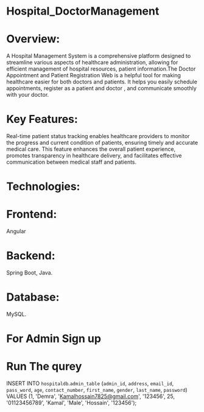 # Hospital_DoctorManagement 
# Overview: 
A Hospital Management System is a comprehensive platform designed to streamline various aspects of healthcare administration, allowing for efficient management of hospital resources, patient information.The Doctor Appointment and Patient Registration Web is a helpful tool for making healthcare easier for both doctors and patients. It helps you easily schedule appointments, register as a patient and doctor , and communicate smoothly with your doctor.
# Key Features: 
Real-time patient status tracking enables healthcare providers to monitor the progress and current condition of patients, ensuring timely and accurate medical care. This feature enhances the overall patient experience, promotes transparency in healthcare delivery, and facilitates effective communication between medical staff and patients.

# Technologies:
# Frontend: 
Angular
# Backend:
Spring Boot, Java.
# Database:
MySQL.

# For Admin Sign up
# Run The qurey 
  INSERT INTO `hospitaldb`.`admin_table` (`admin_id`, `address`, `email_id`, `pass_word`, `age`, `contact_number`, `first_name`, `gender`, `last_name`, `password`) VALUES (1, 'Demra', 'Kamalhossain7825@gmail.com', '123456', 25, '01123456789', 'Kamal', 'Male', 'Hossain', '123456');
